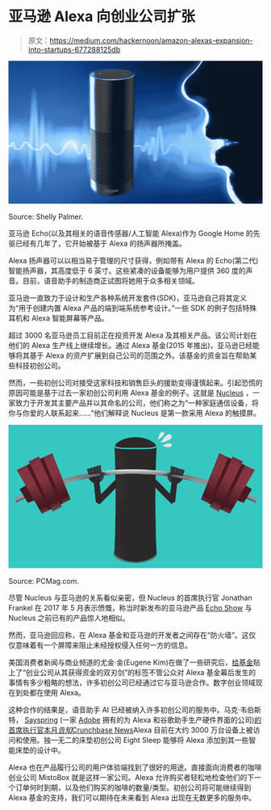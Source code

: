 # 亚马逊 Alexa 向创业公司扩张

> 原文：<https://medium.com/hackernoon/amazon-alexas-expansion-into-startups-677288125db>

![](img/7500c71aaf81f46fde41cb0cd4a02c9e.png)

Source: Shelly Palmer.

亚马逊 Echo(以及其相关的语音传感器/人工智能 Alexa)作为 Google Home 的先驱已经有几年了，它开始被基于 Alexa 的扬声器所掩盖。

Alexa 扬声器可以以相当易于管理的尺寸获得，例如带有 Alexa 的 Echo(第二代)智能扬声器，其高度低于 6 英寸。这些紧凑的设备能够为用户提供 360 度的声音。目前，语音助手的制造商正试图将她用于众多相关领域。

亚马逊一直致力于设计和生产各种系统开发套件(SDK)，亚马逊自己将其定义为“用于创建内置 Alexa 产品的端到端系统参考设计。”一些 SDK 的例子包括特殊耳机和 Alexa 智能屏幕等产品。

超过 3000 名亚马逊员工目前正在投资开发 Alexa 及其相关产品。该公司计划在他们的 Alexa 生产线上继续增长。通过 Alexa 基金(2015 年推出)，亚马逊已经能够将其基于 Alexa 的资产扩展到自己公司的范围之外。该基金的资金旨在帮助某些科技初创公司。

然而，一些初创公司对接受这家科技和销售巨头的援助变得谨慎起来。引起恐慌的原因可能是基于过去一家初创公司利用 Alexa 基金的例子。这就是 [Nucleus](https://nucleuslife.com/) ，一家致力于开发其主要产品并以其命名的公司，他们称之为“一种家庭通信设备，将你与你爱的人联系起来……”他们解释说 Nucleus 是第一款采用 Alexa 的触摸屏。

![](img/74a12872d9e203882ab506be5445eb58.png)

Source: PCMag.com.

尽管 Nucleus 与亚马逊的关系看似亲密，但 Nucleus 的首席执行官 Jonathan Frankel 在 2017 年 5 月表示愤慨，称当时新发布的亚马逊产品 [Echo Show](https://www.digitaltrends.com/smart-home-reviews/amazon-echo-show-review/) 与 Nucleus 之前已有的产品惊人地相似。

然而，亚马逊回应称，在 Alexa 基金和亚马逊的开发者之间存在“防火墙”。这仅仅意味着有一个屏障来阻止未经授权侵入任何一方的信息。

美国消费者新闻与商业频道的尤金·金(Eugene Kim)在做了一些研究后，[给基金](https://www.cnbc.com/2017/09/13/amazon-reassured-alexa-fund-start-ups-about-competition.html)贴上了“创业公司从其获得资金的双刃剑”的标签不管公众对 Alexa 基金幕后发生的事情有多少粗略的想法，许多初创公司已经通过它与亚马逊合作。数字创业领域现在到处都在使用 Alexa。

这种合作的结果是，语音助手 AI 已经被纳入许多初创公司的服务中。马克·韦伯斯特， [Sayspring](https://www.sayspring.com/) (一家 [Adobe](https://www.adobe.com/) 拥有的为 Alexa 和谷歌助手生产硬件界面的公司)[的首席执行官本月*告知*Crunchbase News](https://news.crunchbase.com/news/startups-find-it-easy-to-let-alexa-speak-on-their-behalf/?utm_source=cb_weekend&utm_medium=email&mkt_tok=eyJpIjoiWWpsbFpUTTJZMlpqTURrdyIsInQiOiJcLys4QUNhcjZRSFwvWlwvT1JpSXl3VTVyOStINFVmTWY5c0xRcE1YMkVWZ1pWdUpzWmpKOWRHU0NZa1RRNEJ4eEdpbXNXV0k0YzlGMk5icU5ZeGtYOFVzaDIrc1dHS3ZMRnZXcHZ4eWh1Qmx2bnFvM3BjeDRsejZ3c3NGaEN0aUxXMyJ9)Alexa 目前在大约 3000 万台设备上被访问和使用。独一无二的床垫初创公司 Eight Sleep 能够将 Alexa 添加到其一些智能床垫的设计中。

Alexa 也在产品履行公司的用户体验端找到了很好的用途。直接面向消费者的咖啡创业公司 MistoBox 就是这样一家公司。Alexa 允许购买者轻松地检查他们的下一个订单何时到期，以及他们购买的咖啡的数量/类型。初创公司将可能继续得到 Alexa 基金的支持，我们可以期待在未来看到 Alexa 出现在无数更多的服务中。